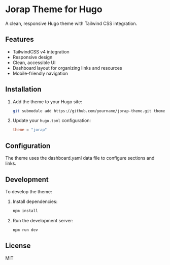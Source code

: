 # Jorap Theme for Hugo

A clean, responsive Hugo theme with Tailwind CSS integration.

## Features

- TailwindCSS v4 integration
- Responsive design
- Clean, accessible UI
- Dashboard layout for organizing links and resources
- Mobile-friendly navigation

## Installation

1. Add the theme to your Hugo site:
   ```bash
   git submodule add https://github.com/yourname/jorap-theme.git themes/jorap
   ```

2. Update your `hugo.toml` configuration:
   ```toml
   theme = "jorap"
   ```

## Configuration

The theme uses the dashboard.yaml data file to configure sections and links.

## Development

To develop the theme:

1. Install dependencies:
   ```bash
   npm install
   ```

2. Run the development server:
   ```bash
   npm run dev
   ```

## License

MIT 
